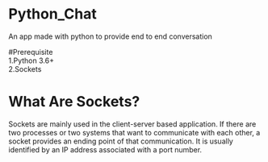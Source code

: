 # Python_Chat
An app made with python to provide end to end conversation

#Prerequisite<br>
1.Python 3.6+ <br>
2.Sockets

# What Are Sockets?
Sockets are mainly used in the client-server based application. If there are two processes or two systems that want to communicate with each other, a socket provides an ending point of that communication. It is usually identified by an IP address associated with a port number.
